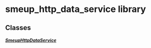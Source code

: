 


# smeup_http_data_service library











## Classes

##### [SmeupHttpDataService](../smeup_services_smeup_http_data_service/SmeupHttpDataService-class.md)



 















